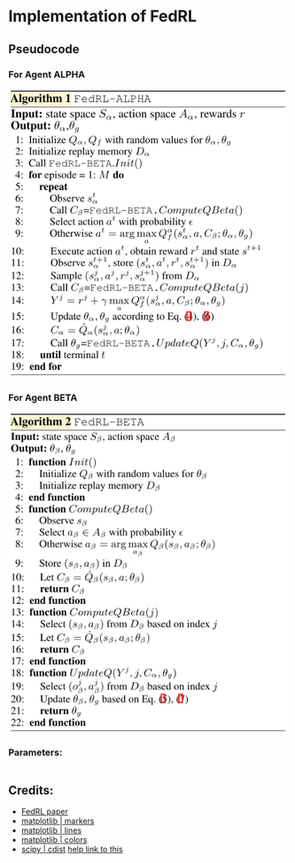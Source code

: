 # Implementation of FedRL

## Pseudocode

### For Agent ALPHA

![1](static/pseudo_alpha.png)

### For Agent BETA

![2](static/pseudo_beta.png)



### Parameters:
```

```


## Credits:

- [FedRL paper](https://arxiv.org/pdf/1901.08277)
- [matplotlib | markers](https://matplotlib.org/stable/api/markers_api.html)
- [matplotlib | lines](https://matplotlib.org/stable/api/_as_gen/matplotlib.lines.Line2D.html#matplotlib.lines.Line2D)
- [matplotlib | colors](https://matplotlib.org/3.1.0/gallery/color/named_colors.html)
- [scipy | cdist](https://docs.scipy.org/doc/scipy/reference/generated/scipy.spatial.distance.cdist.html) [help link to this](https://stackoverflow.com/questions/13773537/python-cdist-error-valueerror-xa-must-be-a-2-dimensional-array)











